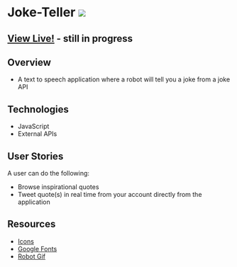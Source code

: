 # Joke-Teller ![](https://user-images.githubusercontent.com/47830532/94299407-3ff73c00-ff2d-11ea-8ca0-e3cca25028a0.gif)



## [View Live!](https://apang20.github.io/joke-teller/) - still in progress



## Overview
- A text to speech application where a robot will tell you a joke from a joke API




## Technologies 
- JavaScript  
- External APIs




## User Stories
A user can do the following: 
- Browse inspirational quotes
- Tweet quote(s) in real time from your account directly from the application



## Resources
- [Icons](https://fontawesome.com/)
- [Google Fonts](https://fonts.google.com/)
- [Robot Gif](https://giphy.com/gifs/robot-cinema-4d-eyedesyn-3o7abtn7DuREEpsyWY) 

